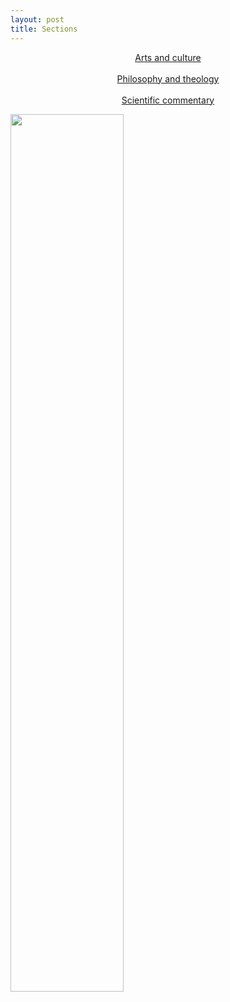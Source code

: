 ```yaml
---
layout: post
title: Sections
---
```


<p style="text-align:center">
<a href="{{ '/artsculture.html' | prepend: site.baseurl }}">Arts and culture</a>
<br><br>
<a href="{{ '/philtheology.html' | prepend: site.baseurl }}">Philosophy and theology</a>
<br><br>
<a href="{{ '/scientific.html' | prepend: site.baseurl }}">Scientific commentary</a>
</p>

<img src="{{site.baseurl}}/assets/images/sections_giraffe.jpg" width="60%" height="60%" class="center">